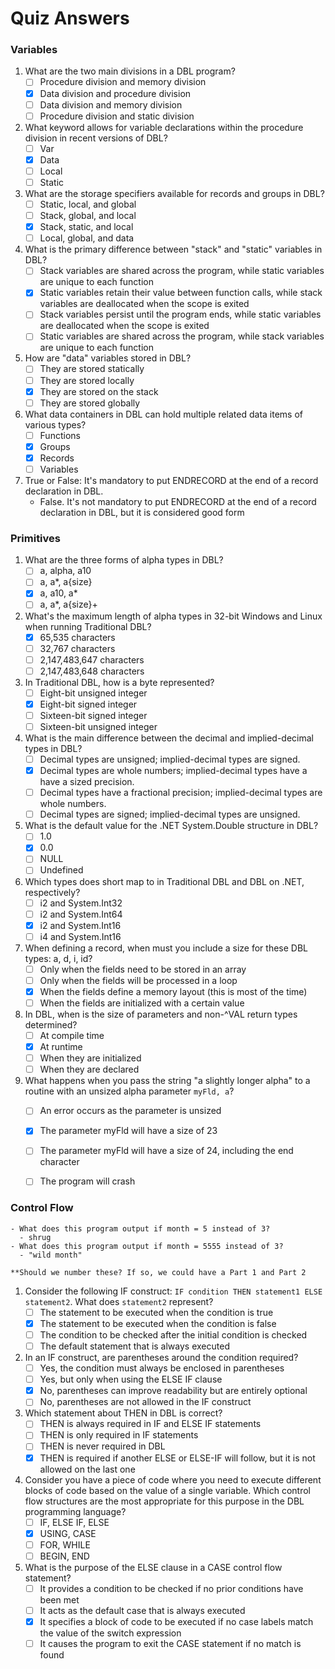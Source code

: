 # Quiz Answers

### Variables
1.  What are the two main divisions in a DBL program?
    -   [ ] Procedure division and memory division
    -   [x] Data division and procedure division
    -   [ ] Data division and memory division
    -   [ ] Procedure division and static division
2.  What keyword allows for variable declarations within the procedure division in recent versions of DBL?
    -   [ ] Var
    -   [x] Data
    -   [ ] Local
    -   [ ] Static
3.  What are the storage specifiers available for records and groups in DBL?
    -   [ ] Static, local, and global
    -   [ ] Stack, global, and local
    -   [x] Stack, static, and local
    -   [ ] Local, global, and data
4.  What is the primary difference between "stack" and "static" variables in DBL?
    -   [ ] Stack variables are shared across the program, while static variables are unique to each function
    -   [x] Static variables retain their value between function calls, while stack variables are deallocated when the scope is exited
    -   [ ] Stack variables persist until the program ends, while static variables are deallocated when the scope is exited
    -   [ ] Static variables are shared across the program, while stack variables are unique to each function
5.  How are "data" variables stored in DBL?
    -   [ ] They are stored statically
    -   [ ] They are stored locally
    -   [x] They are stored on the stack
    -   [ ] They are stored globally
6.  What data containers in DBL can hold multiple related data items of various types?
    -   [ ] Functions
    -   [x] Groups
    -   [x] Records
    -   [ ] Variables
7.  True or False: It's mandatory to put ENDRECORD at the end of a record declaration in DBL.
    - False. It's not mandatory to put ENDRECORD at the end of a record declaration in DBL, but it is considered good form


### Primitives
1. What are the three forms of alpha types in DBL?
   - [ ] a, alpha, a10
   - [ ] a, a*, a{size}
   - [x] a, a10, a*
   - [ ] a, a*, a{size}+
   
2. What's the maximum length of alpha types in 32-bit Windows and Linux when running Traditional DBL?
   - [x] 65,535 characters
   - [ ] 32,767 characters
   - [ ] 2,147,483,647 characters
   - [ ] 2,147,483,648 characters
   
3. In Traditional DBL, how is a byte represented?
   - [ ] Eight-bit unsigned integer
   - [x] Eight-bit signed integer
   - [ ] Sixteen-bit signed integer
   - [ ] Sixteen-bit unsigned integer
   
4. What is the main difference between the decimal and implied-decimal types in DBL?
   - [ ] Decimal types are unsigned; implied-decimal types are signed.
   - [x] Decimal types are whole numbers; implied-decimal types have a have a sized precision.
   - [ ] Decimal types have a fractional precision; implied-decimal types are whole numbers.
   - [ ] Decimal types are signed; implied-decimal types are unsigned.
   
5. What is the default value for the .NET System.Double structure in DBL?
   - [ ] 1.0
   - [x] 0.0
   - [ ] NULL
   - [ ] Undefined
   
6. Which types does short map to in Traditional DBL and DBL on .NET, respectively?
   - [ ] i2 and System.Int32
   - [ ] i2 and System.Int64
   - [x] i2 and System.Int16
   - [ ] i4 and System.Int16
   
7. When defining a record, when must you include a size for these DBL types: a, d, i, id?
   - [ ] Only when the fields need to be stored in an array
   - [ ] Only when the fields will be processed in a loop
   - [x] When the fields define a memory layout (this is most of the time)
   - [ ] When the fields are initialized with a certain value
   
8. In DBL, when is the size of parameters and non-^VAL return types determined?
   - [ ] At compile time
   - [x] At runtime
   - [ ] When they are initialized
   - [ ] When they are declared
   
9. What happens when you pass the string "a slightly longer alpha" to a routine with an unsized alpha parameter `myFld, a`?
   - [ ] An error occurs as the parameter is unsized
   - [x] The parameter myFld will have a size of 23
   - [ ] The parameter myFld will have a size of 24, including the end character
   - [ ] The program will crash


### Control Flow
    - What does this program output if month = 5 instead of 3?
      - shrug
    - What does this program output if month = 5555 instead of 3?
      - "wild month"
`**Should we number these? If so, we could have a Part 1 and Part 2`
   1. Consider the following IF construct: `IF condition THEN statement1 ELSE statement2`. What does `statement2` represent?
      - [ ] The statement to be executed when the condition is true
      - [x] The statement to be executed when the condition is false
      - [ ] The condition to be checked after the initial condition is checked
      - [ ] The default statement that is always executed

   2. In an IF construct, are parentheses around the condition required?
      - [ ] Yes, the condition must always be enclosed in parentheses
      - [ ] Yes, but only when using the ELSE IF clause
      - [x] No, parentheses can improve readability but are entirely optional
      - [ ] No, parentheses are not allowed in the IF construct

   3. Which statement about THEN in DBL is correct?
      - [ ] THEN is always required in IF and ELSE IF statements
      - [ ] THEN is only required in IF statements
      - [ ] THEN is never required in DBL
      - [x] THEN is required if another ELSE or ELSE-IF will follow, but it is not allowed on the last one

   4. Consider you have a piece of code where you need to execute different blocks of code based on the value of a single variable. Which control flow structures are the most appropriate for this purpose in the DBL programming language?
      - [ ] IF, ELSE IF, ELSE
      - [x] USING, CASE
      - [ ] FOR, WHILE
      - [ ] BEGIN, END

   5. What is the purpose of the ELSE clause in a CASE control flow statement?
      - [ ] It provides a condition to be checked if no prior conditions have been met
      - [ ] It acts as the default case that is always executed
      - [x] It specifies a block of code to be executed if no case labels match the value of the switch expression
      - [ ] It causes the program to exit the CASE statement if no match is found
